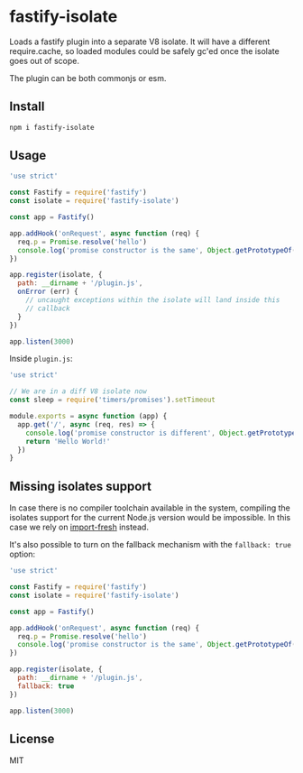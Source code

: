 # fastify-isolate

Loads a fastify plugin into a separate V8 isolate.
It will have a different require.cache, so loaded modules
could be safely gc'ed once the isolate goes out of scope.

The plugin can be both commonjs or esm.

## Install

```bash
npm i fastify-isolate
```

## Usage

```js
'use strict'

const Fastify = require('fastify')
const isolate = require('fastify-isolate')

const app = Fastify()

app.addHook('onRequest', async function (req) {
  req.p = Promise.resolve('hello')
  console.log('promise constructor is the same', Object.getPrototypeOf(req.p).constructor === Promise)
})

app.register(isolate, {
  path: __dirname + '/plugin.js',
  onError (err) {
    // uncaught exceptions within the isolate will land inside this
    // callback
  }
})

app.listen(3000)
```

Inside `plugin.js`:

```js
'use strict'

// We are in a diff V8 isolate now
const sleep = require('timers/promises').setTimeout

module.exports = async function (app) {
  app.get('/', async (req, res) => {
    console.log('promise constructor is different', Object.getPrototypeOf(req.p).constructor === Promise)
    return 'Hello World!'
  })
}
```

## Missing isolates support

In case there is no compiler toolchain available in the system,
compiling the isolates support for the current Node.js version would
be impossible. In this case we rely on [import-fresh](https://npm.im/import-fresh)
instead.

It's also possible to turn on the fallback mechanism with the `fallback: true` option:

```js
'use strict'

const Fastify = require('fastify')
const isolate = require('fastify-isolate')

const app = Fastify()

app.addHook('onRequest', async function (req) {
  req.p = Promise.resolve('hello')
  console.log('promise constructor is the same', Object.getPrototypeOf(req.p).constructor === Promise)
})

app.register(isolate, {
  path: __dirname + '/plugin.js',
  fallback: true
})

app.listen(3000)
```

## License

MIT
